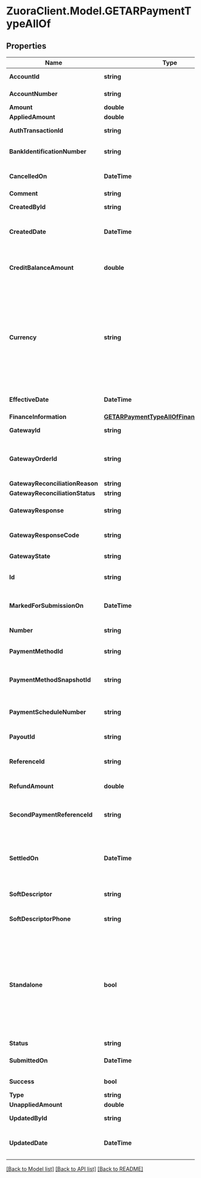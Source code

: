 # ZuoraClient.Model.GETARPaymentTypeAllOf

## Properties

Name | Type | Description | Notes
------------ | ------------- | ------------- | -------------
**AccountId** | **string** | The ID of the customer account that the payment is for.  | [optional] 
**AccountNumber** | **string** | The number of the customer account that the payment is for.  | [optional] 
**Amount** | **double** | The total amount of the payment.  | [optional] 
**AppliedAmount** | **double** | The applied amount of the payment.  | [optional] 
**AuthTransactionId** | **string** | The authorization transaction ID from the payment gateway.  | [optional] 
**BankIdentificationNumber** | **string** | The first six or eight digits of the credit card or debit card used for the payment, when applicable.  | [optional] 
**CancelledOn** | **DateTime** | The date and time when the payment was cancelled, in &#x60;yyyy-mm-dd hh:mm:ss&#x60; format.  | [optional] 
**Comment** | **string** | Comments about the payment.  | [optional] 
**CreatedById** | **string** | The ID of the Zuora user who created the payment.  | [optional] 
**CreatedDate** | **DateTime** | The date and time when the payment was created, in &#x60;yyyy-mm-dd hh:mm:ss&#x60; format. For example, 2017-03-01 15:31:10.  | [optional] 
**CreditBalanceAmount** | **double** | The amount that the payment transfers to the credit balance. The value is not &#x60;0&#x60; only for those payments that come from legacy payment operations performed without the Invoice Settlement feature.  | [optional] 
**Currency** | **string** | When Standalone Payment is not enabled, the &#x60;currency&#x60; of the payment must be the same as the payment currency defined in the customer account settings through Zuora UI.  When Standalone Payment is enabled and &#x60;standalone&#x60; is &#x60;true&#x60;, the &#x60;currency&#x60; of the standalone payment can be different from the payment currency defined in the customer account settings. The amount will not be summed up to the account balance or key metrics regardless of currency.  | [optional] 
**EffectiveDate** | **DateTime** | The date and time when the payment takes effect, in &#x60;yyyy-mm-dd hh:mm:ss&#x60; format.  | [optional] 
**FinanceInformation** | [**GETARPaymentTypeAllOfFinanceInformation**](GETARPaymentTypeAllOfFinanceInformation.md) |  | [optional] 
**GatewayId** | **string** | The ID of the gateway instance that processes the payment.  | [optional] 
**GatewayOrderId** | **string** | A merchant-specified natural key value that can be passed to the electronic payment gateway when a payment is created.  If not specified, the payment number will be passed in instead.  | [optional] 
**GatewayReconciliationReason** | **string** | The reason of gateway reconciliation.  | [optional] 
**GatewayReconciliationStatus** | **string** | The status of gateway reconciliation.  | [optional] 
**GatewayResponse** | **string** | The message returned from the payment gateway for the payment. This message is gateway-dependent.  | [optional] 
**GatewayResponseCode** | **string** | The code returned from the payment gateway for the payment. This code is gateway-dependent.  | [optional] 
**GatewayState** | **string** | The status of the payment in the gateway; use for reconciliation.  | [optional] 
**Id** | **string** | The unique ID of the created payment. For example, 4028905f5a87c0ff015a87eb6b75007f.  | [optional] 
**MarkedForSubmissionOn** | **DateTime** | The date and time when a payment was marked and waiting for batch submission to the payment process, in &#x60;yyyy-mm-dd hh:mm:ss&#x60; format.  | [optional] 
**Number** | **string** | The unique identification number of the payment. For example, P-00000001.  | [optional] 
**PaymentMethodId** | **string** | The unique ID of the payment method that the customer used to make the payment.  | [optional] 
**PaymentMethodSnapshotId** | **string** | The unique ID of the payment method snapshot which is a copy of the particular Payment Method used in a transaction.  | [optional] 
**PaymentScheduleNumber** | **string** | The number of the payment schedule that is linked to the payment. See [Link payments to payment schedules](https://knowledgecenter.zuora.com/Billing/Billing_and_Payments/Payment_Schedules/Link_payments_with_payment_schedules) for more information. | [optional] 
**PayoutId** | **string** | The payout ID of the payment from the gateway side.  | [optional] 
**ReferenceId** | **string** | The transaction ID returned by the payment gateway. Use this field to reconcile payments between your gateway and Zuora Payments.  | [optional] 
**RefundAmount** | **double** | The amount of the payment that is refunded.  | [optional] 
**SecondPaymentReferenceId** | **string** | The transaction ID returned by the payment gateway if there is an additional transaction for the payment. Use this field to reconcile payments between your gateway and Zuora Payments.  | [optional] 
**SettledOn** | **DateTime** | The date and time when the payment was settled in the payment processor, in &#x60;yyyy-mm-dd hh:mm:ss&#x60; format. This field is used by the Spectrum gateway only and not applicable to other gateways.  | [optional] 
**SoftDescriptor** | **string** | A payment gateway-specific field that maps to Zuora for the gateways, Orbital, Vantiv and Verifi.  | [optional] 
**SoftDescriptorPhone** | **string** | A payment gateway-specific field that maps to Zuora for the gateways, Orbital, Vantiv and Verifi.  | [optional] 
**Standalone** | **bool** | This field is only available if the support for standalone payment is enabled. This field is not available for transferring, applying, or unapplying a payment.  The value &#x60;true&#x60; indicates this is a standalone payment that is created and processed in Zuora through Zuora gateway integration but will be settled outside of Zuora. No settlement data will be created. The standalone payment cannot be applied, unapplied, or transferred.  The value &#x60;false&#x60; indicates this is an ordinary payment that is created, processed, and settled in Zuora.  | [optional] [default to false]
**Status** | **string** | The status of the payment.  | [optional] 
**SubmittedOn** | **DateTime** | The date and time when the payment was submitted, in &#x60;yyyy-mm-dd hh:mm:ss&#x60; format.  | [optional] 
**Success** | **bool** | Returns &#x60;true&#x60; if the request was processed successfully. | [optional] 
**Type** | **string** | The type of the payment.  | [optional] 
**UnappliedAmount** | **double** | The unapplied amount of the payment.  | [optional] 
**UpdatedById** | **string** | The ID of the Zuora user who last updated the payment.  | [optional] 
**UpdatedDate** | **DateTime** | The date and time when the payment was last updated, in &#x60;yyyy-mm-dd hh:mm:ss&#x60; format. For example, 2017-03-02 15:36:10.  | [optional] 

[[Back to Model list]](../README.md#documentation-for-models) [[Back to API list]](../README.md#documentation-for-api-endpoints) [[Back to README]](../README.md)

